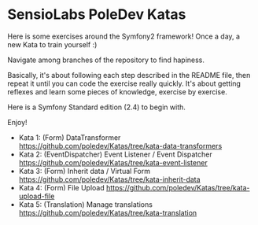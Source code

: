 SensioLabs PoleDev Katas
========================

Here is some exercises around the Symfony2 framework! Once a day, a new Kata to train yourself :)

Navigate among branches of the repository to find hapiness.

Basically, it's about following each step described in the README file, then repeat it until you
can code the exercise really quickly. It's about getting reflexes and learn some pieces of knowledge,
exercise by exercise.

Here is a Symfony Standard edition (2.4) to begin with.

Enjoy!

- Kata 1: (Form) DataTransformer https://github.com/poledev/Katas/tree/kata-data-transformers
- Kata 2: (EventDispatcher) Event Listener / Event Dispatcher https://github.com/poledev/Katas/tree/kata-event-listener
- Kata 3: (Form) Inherit data / Virtual Form https://github.com/poledev/Katas/tree/kata-inherit-data
- Kata 4: (Form) File Upload https://github.com/poledev/Katas/tree/kata-upload-file
- Kata 5: (Translation) Manage translations https://github.com/poledev/Katas/tree/kata-translation
